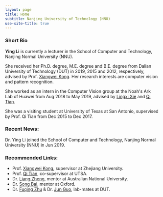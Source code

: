 ```yaml
---
layout: page
title: Home
subtitle: Nanjing University of Technology (NNU)
use-site-title: true
---
```


### Short Bio

**Ying Li** is currently a lecturer in the School of Computer and Technology, Nanjing Normal University (NNU).

She received her Ph.D. degree, M.E. degree and B.E. degree from Dalian University of Technology (DUT) in 2019, 2015 and 2012, respectively, advised by Prof. [Xiangwei Kong](https://person.zju.edu.cn/en/0015183). Her research interests are computer vision and pattern recognition.

She worked as an intern in the Computer Vision group at the Noah's Ark Lab of Huawei from Aug 2018 to May 2019, advised by [Lingxi Xie](http://lingxixie.com/Home.html) and [Qi Tian](http://www.cs.utsa.edu/~qitian/).

She was a visiting student at University of Texas at San Antonio, supervised by Prof. Qi Tian from Dec 2015 to Dec 2017.

### Recent News:

Dr. Ying Li joined the School of Computer and Technology, Nanjing Normal University (NNU) in Jun 2019.

### Recommended Links:
- Prof. [Xiangwei Kong](https://person.zju.edu.cn/en/0015183), supervisor at Zhejiang University.
- Prof. [Qi Tian](http://www.cs.utsa.edu/~qitian/), co-supervisor at UTSA.
- Dr. [Liang Zheng](http://www.liangzheng.com.cn/index.html), mentor at Australian National University.
- Dr. [Song Bai](www.songbai.site), mentor at Oxford.
- Dr. [Fuqing Zhu](https://sites.google.com/site/fqzhu001/) & Dr. [Jun Guo](https://sites.google.com/site/eeguojun), lab-mates at DUT.
